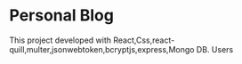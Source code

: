 # Personal Blog
This project developed with React,Css,react-quill,multer,jsonwebtoken,bcryptjs,express,Mongo DB. Users
